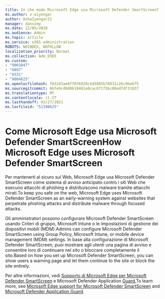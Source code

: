 ```yaml
---
title: In che modo Microsoft Edge usa Microsoft Defender SmartScreen?
ms.author: v-aiyengar
author: AshaIyengar21
manager: dansimp
ms.date: 12/05/2020
ms.audience: Admin
ms.topic: article
ms.service: o365-administration
ROBOTS: NOINDEX, NOFOLLOW
localization_priority: Normal
ms.collection: Adm_O365
ms.custom:
- "9003847"
- "6897"
- "8331"
- "9004625"
ms.openlocfilehash: f03243ae6ff076920c4d5895b78931c26c9be675
ms.sourcegitcommit: 6bfe9cd9d0b18481e0cac6f1f5bc86ed7df31037
ms.translationtype: MT
ms.contentlocale: it-IT
ms.lasthandoff: 03/27/2021
ms.locfileid: "51398625"
---
```

# <a name="how-microsoft-edge-uses-microsoft-defender-smartscreen"></a><span data-ttu-id="8f457-102">Come Microsoft Edge usa Microsoft Defender SmartScreen</span><span class="sxs-lookup"><span data-stu-id="8f457-102">How Microsoft Edge uses Microsoft Defender SmartScreen</span></span>

<span data-ttu-id="8f457-103">Per mantenerti al sicuro sul Web, Microsoft Edge usa Microsoft Defender SmartScreen come sistema di avviso anticipato contro i siti Web che esecuno attacchi di phishing e distribuiscono malware tramite attacchi mirati.</span><span class="sxs-lookup"><span data-stu-id="8f457-103">To keep you safe on the web, Microsoft Edge uses Microsoft Defender SmartScreen as an early-warning system against websites that perpetrate phishing attacks and distribute malware through focused attacks.</span></span>

<span data-ttu-id="8f457-104">Gli amministratori possono configurare Microsoft Defender SmartScreen usando Criteri di gruppo, Microsoft Intune o le impostazioni di gestione dei dispositivi mobili (MDM).</span><span class="sxs-lookup"><span data-stu-id="8f457-104">Admins can configure Microsoft Defender SmartScreen using Group Policy, Microsoft Intune, or mobile device management (MDM) settings.</span></span> <span data-ttu-id="8f457-105">In base alla configurazione di Microsoft Defender SmartScreen, puoi mostrare agli utenti una pagina di avviso e consentire loro di continuare nel sito o bloccare completamente il sito.</span><span class="sxs-lookup"><span data-stu-id="8f457-105">Based on how you set up Microsoft Defender SmartScreen, you can show users a warning page and let them continue to the site or block the site entirely.</span></span>

<span data-ttu-id="8f457-106">Per altre informazioni, vedi [Supporto di Microsoft Edge per Microsoft Defender SmartScreen](https://go.microsoft.com/fwlink/?linkid=2133081) e Microsoft Defender Application [Guard.](https://go.microsoft.com/fwlink/?linkid=2132839)</span><span class="sxs-lookup"><span data-stu-id="8f457-106">To learn more, see [Microsoft Edge support for Microsoft Defender SmartScreen](https://go.microsoft.com/fwlink/?linkid=2133081) and [Microsoft Defender Application Guard](https://go.microsoft.com/fwlink/?linkid=2132839).</span></span>